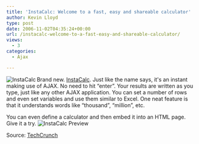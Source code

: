 ```yaml
---
title: 'InstaCalc: Welcome to a fast, easy and shareable calculator'
author: Kevin Lloyd
type: post
date: 2006-11-02T04:35:24+00:00
url: /instacalc-welcome-to-a-fast-easy-and-shareable-calculator/
views:
  - 3
categories:
  - Ajax

---
```

[<img align="left" title="InstaCalc" id="image113" alt="InstaCalc" src="/wp-content/uploads/2006/11/instacalc.PNG" />][1]Brand new. [InstaCalc][1]. Just like the name says, it's an instant making use of AJAX. No need to hit &#8220;enter&#8221;. Your results are written as you type, just like any other AJAX application. You can set a number of rows and even set variables and use them similar to Excel. One neat feature is that it understands words like &#8220;thousand&#8221;, &#8220;million&#8221;, etc.

<!--adsense-->You can even define a calculator and then embed it into an HTML page. Give it a try.



<img title="InstaCalc Preview" id="image114" alt="InstaCalc Preview" src="/wp-content/uploads/2006/11/instacalc-preview.PNG" />

Source: [TechCrunch][2]

 [1]: http://instacalc.com/
 [2]: http://www.techcrunch.com/2006/11/01/instacalc-an-embedable-ajax-calculator-to-share/